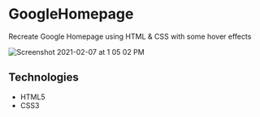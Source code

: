 # GoogleHomepage
Recreate Google Homepage using HTML & CSS with some hover effects

![Screenshot 2021-02-07 at 1 05 02 PM](https://user-images.githubusercontent.com/71220433/107137210-2804df80-6945-11eb-8b6a-ebed3210c3b8.png)

## Technologies
* HTML5
* CSS3 


